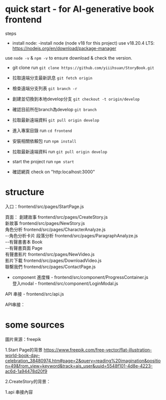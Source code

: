 # quick start - for AI-generative book frontend

steps
- install node:
-install node (node v18 for this project)
use v18.20.4 LTS: 
https://nodejs.org/en/download/package-manager

use `node -v` & `npm -v` to ensure download & check the version.

- git clone
run `git clone https://github.com/yiiihsuan/StoryBook.git`

- 拉取遠端分支最新訊息
`git fetch origin`

- 檢查遠端分支列表 
`git branch -r`

- 創建並切換到本地develop分支
`git checkout -t origin/develop`

- 確認目前所在branch為develop
`git branch`

- 拉取最新遠端資料 
`git pull origin develop`

- 進入專案目錄
run `cd frontend`

- 安裝相關依賴包
run `npm install`

- 拉取最新遠端資料
run `git pull origin develop`

- start the project
run `npm start`

- 確認網頁
check on "http:localhost:3000"




# structure
入口：frontend/src/pages/StartPage.js


頁面：
創建故事 frontend/src/pages/CreateStory.js  
新故事 frontend/src/pages/NewStory.js    
角色分析 frontend/src/pages/CharacterAnalyze.js  
  --角色分析卡片
段落分析 frontend/src/pages/ParagraphAnalyze.js  
  --有聲書書本 Book  
  --有聲書頁面 Page  
有聲書影片 frontend/src/pages/NewVideo.js  
影片下載  frontend/src/pages/DownloadVideo.js  
聯繫我們 frontend/src/pages/ContactPage.js  

- component
進度條 - frontend/src/component/ProgressContainer.js  
登入modal - frontend/src/component/LoginModal.js  

API 串接 - frontend/src/api.js  

API串接：  




# some sources
圖片來源：freepik

1.Start Page的背景
https://www.freepik.com/free-vector/flat-illustration-world-book-day-celebration_38480974.htm#page=2&query=reading%20imagination&position=49&from_view=keyword&track=ais_user&uuid=5548f101-4d8e-4223-ac6d-1a94478d20f9

2.CreateStory的背景：

1.api 串接內容


